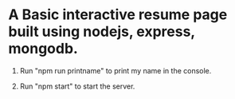 # A Basic interactive resume page built using nodejs, express, mongodb.

1. Run "npm run printname" to print my name in the console.

2. Run "npm start" to start the server.

